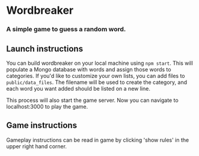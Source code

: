 # Wordbreaker
### A simple game to guess a random word.

## Launch instructions
You can build wordbreaker on your local machine using `npm start`.  This will populate a Mongo database with words and assign those words to categories.  If you'd like to customize your own lists, you can add files to `public/data_files`.  The filename will be used to create the category, and each word you want added should be listed on a new line.

This process will also start the game server.  Now you can navigate to localhost:3000 to play the game.

## Game instructions
Gameplay instructions can be read in game by clicking 'show rules' in the upper right hand corner.

